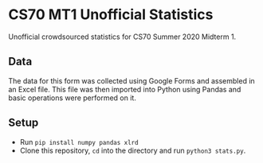 # CS70 MT1 Unofficial Statistics 
Unofficial crowdsourced statistics for CS70 Summer 2020 Midterm 1.

## Data
The data for this form was collected using Google Forms and assembled in an Excel file. This file was then imported into Python using Pandas and basic operations were performed on it.

## Setup
- Run `pip install numpy pandas xlrd`
- Clone this repository, `cd` into the directory and run `python3 stats.py`. 
